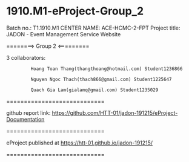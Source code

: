 # 1910.M1-eProject-Group_2

Batch no.: T1.1910.M1
CENTER NAME: ACE-HCMC-2-FPT
Project title: JADON - Event Management Service Website

========> Group 2 <=========

3 collaborators:
             
             Hoang Toan Thang(thangthoang@hotmail.com) Student1236866

             Nguyen Ngoc Thach(thach866@gmail.com) Student1225647
             
             Quach Gia Lam(gialamq@gmail.com) Student1235029

============================

github report link: https://github.com/HTT-01/jadon-191215/eProject-Documentation

============================

eProject published at https://htt-01.github.io/jadon-191215/

============================
